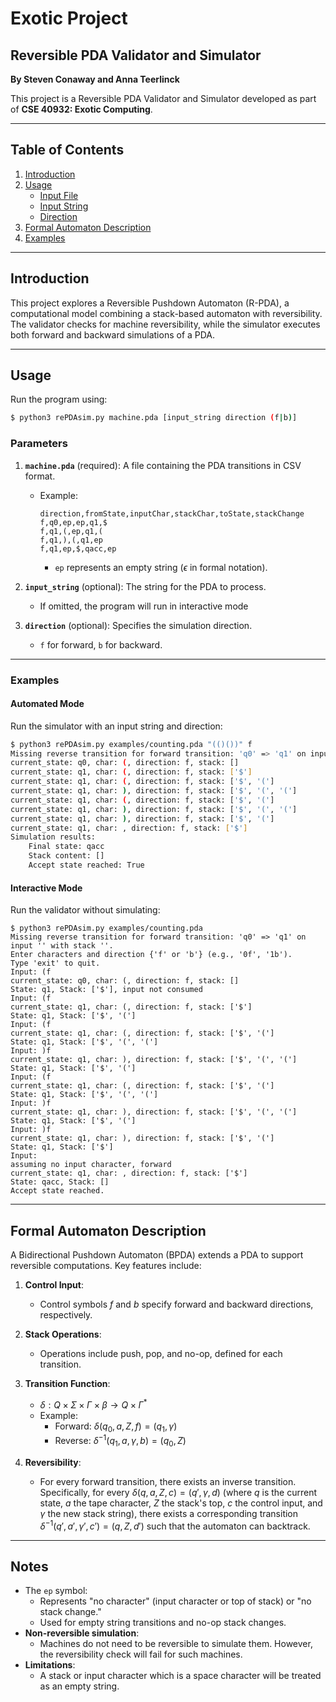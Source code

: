 # Exotic Project

## Reversible PDA Validator and Simulator

**By Steven Conaway and Anna Teerlinck**

This project is a Reversible PDA Validator and Simulator developed as part of **CSE 40932: Exotic Computing**.

---

## Table of Contents

1. [Introduction](#introduction)
2. [Usage](#usage)
   - [Input File](#input-file)
   - [Input String](#input-string)
   - [Direction](#direction)
3. [Formal Automaton Description](#formal-automaton-description)
4. [Examples](#examples)

---

## Introduction

This project explores a Reversible Pushdown Automaton (R-PDA), a computational model combining a stack-based automaton with reversibility. The validator checks for machine reversibility, while the simulator executes both forward and backward simulations of a PDA.

---

## Usage

Run the program using:

```sh
$ python3 rePDAsim.py machine.pda [input_string direction (f|b)]
```

### Parameters

1. **`machine.pda`** (required): A file containing the PDA transitions in CSV format.

   - Example:
     ```csv
     direction,fromState,inputChar,stackChar,toState,stackChange
     f,q0,ep,ep,q1,$
     f,q1,(,ep,q1,(
     f,q1,),(,q1,ep
     f,q1,ep,$,qacc,ep
     ```
     - `ep` represents an empty string ($\epsilon$ in formal notation).

2. **`input_string`** (optional): The string for the PDA to process.

   - If omitted, the program will run in interactive mode

3. **`direction`** (optional): Specifies the simulation direction.
   - `f` for forward, `b` for backward.

---

### Examples

#### Automated Mode

Run the simulator with an input string and direction:

```sh
$ python3 rePDAsim.py examples/counting.pda "(()())" f
Missing reverse transition for forward transition: 'q0' => 'q1' on input '' with stack ''.
current_state: q0, char: (, direction: f, stack: []
current_state: q1, char: (, direction: f, stack: ['$']
current_state: q1, char: (, direction: f, stack: ['$', '(']
current_state: q1, char: ), direction: f, stack: ['$', '(', '(']
current_state: q1, char: (, direction: f, stack: ['$', '(']
current_state: q1, char: ), direction: f, stack: ['$', '(', '(']
current_state: q1, char: ), direction: f, stack: ['$', '(']
current_state: q1, char: , direction: f, stack: ['$']
Simulation results:
	Final state: qacc
	Stack content: []
	Accept state reached: True
```

#### Interactive Mode

Run the validator without simulating:

```
$ python3 rePDAsim.py examples/counting.pda
Missing reverse transition for forward transition: 'q0' => 'q1' on input '' with stack ''.
Enter characters and direction {'f' or 'b'} (e.g., '0f', '1b').
Type 'exit' to quit.
Input: (f
current_state: q0, char: (, direction: f, stack: []
State: q1, Stack: ['$'], input not consumed
Input: (f
current_state: q1, char: (, direction: f, stack: ['$']
State: q1, Stack: ['$', '(']
Input: (f
current_state: q1, char: (, direction: f, stack: ['$', '(']
State: q1, Stack: ['$', '(', '(']
Input: )f
current_state: q1, char: ), direction: f, stack: ['$', '(', '(']
State: q1, Stack: ['$', '(']
Input: (f
current_state: q1, char: (, direction: f, stack: ['$', '(']
State: q1, Stack: ['$', '(', '(']
Input: )f
current_state: q1, char: ), direction: f, stack: ['$', '(', '(']
State: q1, Stack: ['$', '(']
Input: )f
current_state: q1, char: ), direction: f, stack: ['$', '(']
State: q1, Stack: ['$']
Input:
assuming no input character, forward
current_state: q1, char: , direction: f, stack: ['$']
State: qacc, Stack: []
Accept state reached.
```

---

## Formal Automaton Description

A Bidirectional Pushdown Automaton (BPDA) extends a PDA to support reversible computations. Key features include:

1. **Control Input**:

   - Control symbols $f$ and $b$ specify forward and backward directions, respectively.

2. **Stack Operations**:

   - Operations include push, pop, and no-op, defined for each transition.

3. **Transition Function**:

   - $\delta: Q \times \Sigma \times \Gamma \times \beta \to Q \times \Gamma^*$
   - Example:
     - Forward: $\delta(q_0, a, Z, f) = (q_1, \gamma)$
     - Reverse: $\delta^{-1}(q_1, a, \gamma, b) = (q_0, Z)$

4. **Reversibility**:
   - For every forward transition, there exists an inverse transition. Specifically, for every $\delta(q, a, Z, c) = (q', \gamma, d)$ (where $q$ is the current state, $a$ the tape character, $Z$ the stack's top, $c$ the control input, and $\gamma$ the new stack string), there exists a corresponding transition $\delta^{-1}(q', a', \gamma', c') = (q, Z, d')$ such that the automaton can backtrack.

---

## Notes

- The `ep` symbol:
  - Represents "no character" (input character or top of stack) or "no stack change."
  - Used for empty string transitions and no-op stack changes.
- **Non-reversible simulation**:
  - Machines do not need to be reversible to simulate them. However, the reversibility check will fail for such machines.
- **Limitations**:
  - A stack or input character which is a space character will be treated as an empty string.

